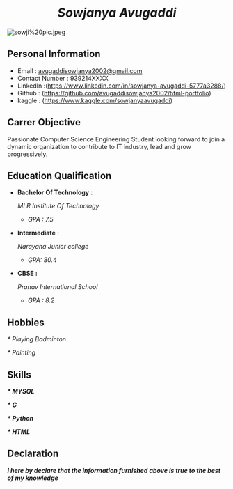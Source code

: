 # <i><center>Sowjanya Avugaddi</center></i>


![sowji%20pic.jpeg](attachment:sowji%20pic.jpeg)

## Personal Information
* Email : avugaddisowjanya2002@gmail.com
* Contact Number : 939214XXXX
* LinkedIn :(https://www.linkedin.com/in/sowjanya-avugaddi-5777a3288/)
* Github : (https://github.com/avugaddisowjanya2002/html-portfolio)
* kaggle : (https://www.kaggle.com/sowjanyaavugaddi)


## Carrer Objective
Passionate Computer Science Engineering Student looking forward to join a dynamic organization to contribute to IT industry, lead and grow progressively.

## Education Qualification
* <b>Bachelor Of Technology</b> :
    
    <i> MLR Institute Of Technology
     * GPA : 7.5</i>
     
* <b>Intermediate</b> :

    <i> Narayana Junior college
     * GPA: 80.4</i>
   
* <b>CBSE : </b>

     <i> Pranav International School 
    * GPA : 8.2</i>
       
       

## Hobbies
   <i> * Playing Badminton</i>
   
   <i> * Painting</i>
   
    

## Skills
<i><b> * MYSQL <b></i>

   <i><b> * C <b></i>
    
   <i><b> * Python<b> </i>
    
   <i><b> * HTML <b></i>
    
    
    

## Declaration
<i> I here by declare that the information furnished above is true to the best of my knowledge</i>
